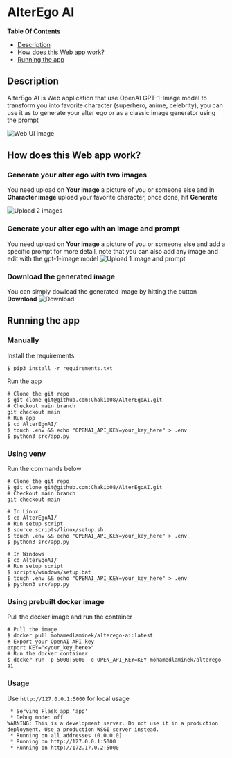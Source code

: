 # AlterEgo AI

**Table Of Contents**
- [Description](#description)
- [How does this Web app work?](#how-does-this-web-app-work)
- [Running the app](#running-the-app)

## Description
AlterEgo AI is Web application that use OpenAI GPT-1-Image model to transform you into favorite character (superhero, anime, celebrity), you can use it as to generate your alter ego or as a classic image generator using the prompt

![Web UI image](doc/imgs/alterego-ai-web-ui.png)

## How does this Web app work?

### Generate your alter ego with two images
You need upload on **Your image** a picture of you or someone else and in **Character image** upload your favorite character, once done, hit **Generate**

![Upload 2 images](doc/imgs/cr7_superman.png)

### Generate your alter ego with an image and prompt
You need upload on **Your image** a picture of you or someone else and add a specific prompt for more detail, note that you can also add any image and edit with the gpt-1-image model
![Upload 1 image and prompt](doc/imgs/cr7_superman_prompt.png)

### Download the generated image
You can simply dowload the generated image by hitting the button **Download**
![Download](doc/imgs/cr7_superman_download.png)


## Running the app
### Manually

Install the requirements
```
$ pip3 install -r requirements.txt
```

Run the app
```
# Clone the git repo
$ git clone git@github.com:Chakib08/AlterEgoAI.git
# Checkout main branch 
git checkout main
# Run app
$ cd AlterEgoAI/
$ touch .env && echo "OPENAI_API_KEY=your_key_here" > .env
$ python3 src/app.py
```

### Using venv
Run the commands below
```
# Clone the git repo
$ git clone git@github.com:Chakib08/AlterEgoAI.git
# Checkout main branch 
git checkout main

# In Linux
$ cd AlterEgoAI/
# Run setup script
$ source scripts/linux/setup.sh
$ touch .env && echo "OPENAI_API_KEY=your_key_here" > .env
$ python3 src/app.py

# In Windows
$ cd AlterEgoAI/
# Run setup script
$ scripts/windows/setup.bat
$ touch .env && echo "OPENAI_API_KEY=your_key_here" > .env
$ python3 src/app.py
```

### Using prebuilt docker image
Pull the docker image and run the container
```
# Pull the image
$ docker pull mohamedlaminek/alterego-ai:latest
# Export your OpenAI API key
export KEY="<your_key_here>"
# Run the docker container
$ docker run -p 5000:5000 -e OPEN_API_KEY=KEY mohamedlaminek/alterego-ai
```

### Usage
Use `http://127.0.0.1:5000` for local usage

```
 * Serving Flask app 'app'
 * Debug mode: off
WARNING: This is a development server. Do not use it in a production deployment. Use a production WSGI server instead.
 * Running on all addresses (0.0.0.0)
 * Running on http://127.0.0.1:5000
 * Running on http://172.17.0.2:5000
 ```